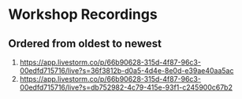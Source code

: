 # Workshop Recordings
## Ordered from oldest to newest 

1. https://app.livestorm.co/p/66b90628-315d-4f87-96c3-00edfd715716/live?s=36f3812b-d0a5-4d4e-8e0d-e39ae40aa5ac
2. https://app.livestorm.co/p/66b90628-315d-4f87-96c3-00edfd715716/live?s=db752982-4c79-415e-93f1-c245900c67b2
